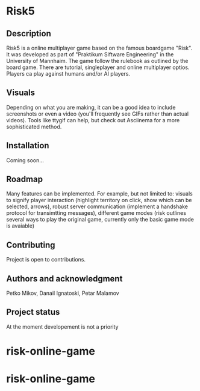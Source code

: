 # Risk5

## Description
Risk5 is a online multiplayer game based on the famous boardgame "Risk". It was developed as part of "Praktikum Siftware Engineering" in the University of Mannhaim. The game follow the rulebook as outlined by the board game. There are tutorial, singleplayer and online multiplayer optios. Players ca play against humans and/or AI players.

## Visuals
Depending on what you are making, it can be a good idea to include screenshots or even a video (you'll frequently see GIFs rather than actual videos). Tools like ttygif can help, but check out Asciinema for a more sophisticated method.

## Installation
Coming soon...

## Roadmap
Many features can be implemented. For example, but not limited to: visuals to signify player interaction (highlight territory on click, show which can be selected, arrows), robust server communication (implement a handshake protocol for transimtting messages), different game modes (risk outlines several ways to play the original game, currently only the basic game mode is avaiable)

## Contributing
Project is open to contributions.

## Authors and acknowledgment
Petko Mikov, Danail Ignatoski, Petar Malamov

## Project status
At the moment developement is not a priority
# risk-online-game
# risk-online-game
